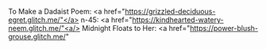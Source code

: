 To Make a Dadaist Poem: <a href="https://grizzled-deciduous-egret.glitch.me/"</a>
n-45: <a href="https://kindhearted-watery-neem.glitch.me/"<a/>
Midnight Floats to Her: <a href="https://power-blush-grouse.glitch.me/" </a>
